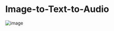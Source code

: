 # Image-to-Text-to-Audio

![image](https://github.com/user-attachments/assets/41298632-c447-45d8-a9d7-5a78fcb81ab2)
